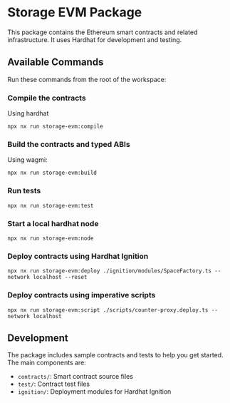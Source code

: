 # Storage EVM Package

This package contains the Ethereum smart contracts and related infrastructure. It uses Hardhat for development and testing.

## Available Commands

Run these commands from the root of the workspace:

### Compile the contracts

Using hardhat

```shell
npx nx run storage-evm:compile
```

### Build the contracts and typed ABIs

Using wagmi:

```shell
npx nx run storage-evm:build
```

### Run tests

```shell
npx nx run storage-evm:test
```

### Start a local hardhat node

```shell
npx nx run storage-evm:node
```

### Deploy contracts using Hardhat Ignition

```shell
npx nx run storage-evm:deploy ./ignition/modules/SpaceFactory.ts --network localhost --reset
```

### Deploy contracts using imperative scripts

```shell
npx nx run storage-evm:script ./scripts/counter-proxy.deploy.ts --network localhost
```

## Development

The package includes sample contracts and tests to help you get started. The main components are:

- `contracts/`: Smart contract source files
- `test/`: Contract test files
- `ignition/`: Deployment modules for Hardhat Ignition

